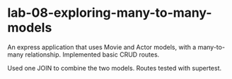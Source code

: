 # lab-08-exploring-many-to-many-models
An express application that uses Movie and Actor models, with a many-to-many relationship. Implemented basic CRUD routes.

Used one JOIN to combine the two models. Routes tested with supertest.

